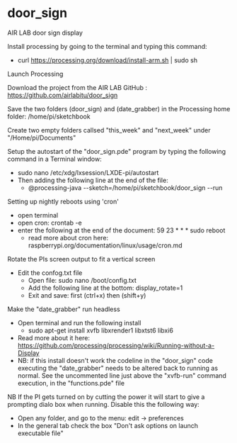 # door_sign
AIR LAB door sign display


Install processing by going to the terminal and typing this command:
- curl https://processing.org/download/install-arm.sh | sudo sh

Launch Processing

Download the project from the AIR LAB GitHub : https://github.com/airlabitu/door_sign

Save the two folders (door_sign) and (date_grabber) in the Processing home folder: /home/pi/sketchbook

Create two empty folders callsed "this_week" and "next_week" under "/Home/pi/Documents"

Setup the autostart of the "door_sign.pde" program by typing the following command in a Terminal window:
- sudo nano /etc/xdg/lxsession/LXDE-pi/autostart
- Then adding the following line at the end of the file:
	- @processing-java --sketch=/home/pi/sketchbook/door_sign --run

Setting up nightly reboots using 'cron'
- open terminal
- open cron: crontab -e
- enter the following at the end of the document: 59 23 * * * sudo reboot
	- read more about cron here: raspberrypi.org/documentation/linux/usage/cron.md 

Rotate the PIs screen output to fit a vertical screen
- Edit the confog.txt file
	- Open file: sudo nano /boot/config.txt
	- Add the following line at the bottom: display_rotate=1
	- Exit and save: first (ctrl+x) then (shift+y)

Make the "date_grabber" run headless
- Open terminal and run the following install
	- sudo apt-get install xvfb libxrender1 libxtst6 libxi6
- Read more about it here: https://github.com/processing/processing/wiki/Running-without-a-Display
- NB: if this install doesn't work the codeline in the "door_sign" code executing the "date_grabber" needs to be altered back to running as normal. See the uncommented line just above the "xvfb-run" command execution, in the "functions.pde" file

NB
If the PI gets turned on by cutting the power it will start to give a prompting dialo box when
running. Disable this the following way:
- Open any folder, and go to the menu: edit -> preferences
- In the general tab check the box "Don't ask options on launch executable file"

